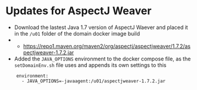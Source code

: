 # Updates for AspectJ Weaver

* Download the lastest Java 1.7 version of AspectJ Waever and placed it in the `/u01` folder of the domain docker image build
* * https://repo1.maven.org/maven2/org/aspectj/aspectjweaver/1.7.2/aspectjweaver-1.7.2.jar
* Added the `JAVA_OPTIONS` environment to the docker compose file, as the `setDomainEnv.sh` file uses and appends its own settings to this
```
    environment: 
      - JAVA_OPTIONS=-javaagent:/u01/aspectjweaver-1.7.2.jar
```
